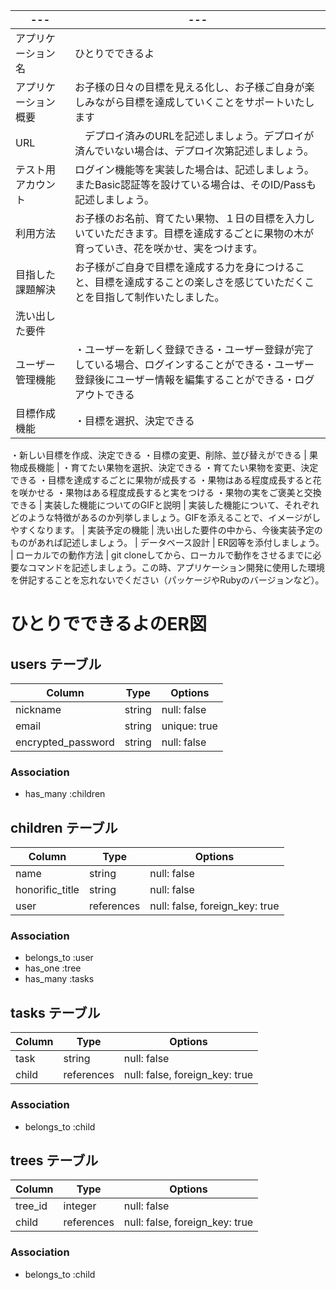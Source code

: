 | --- | --- |
| --- | --- |
| アプリケーション名 | ひとりでできるよ |
| アプリケーション概要 | お子様の日々の目標を見える化し、お子様ご自身が楽しみながら目標を達成していくことをサポートいたします |
| URL　|　デプロイ済みのURLを記述しましょう。デプロイが済んでいない場合は、デプロイ次第記述しましょう。
| テスト用アカウント | ログイン機能等を実装した場合は、記述しましょう。またBasic認証等を設けている場合は、そのID/Passも記述しましょう。
| 利用方法 | お子様のお名前、育てたい果物、１日の目標を入力しいていただきます。目標を達成するごとに果物の木が育っていき、花を咲かせ、実をつけます。
| 目指した課題解決 | お子様がご自身で目標を達成する力を身につけること、目標を達成することの楽しさを感じていただくことを目指して制作いたしました。
| 洗い出した要件 | 
| ユーザー管理機能 | ・ユーザーを新しく登録できる・ユーザー登録が完了している場合、ログインすることができる・ユーザー登録後にユーザー情報を編集することができる・ログアウトできる
| 目標作成機能 | ・目標を選択、決定できる
・新しい目標を作成、決定できる
・目標の変更、削除、並び替えができる
| 果物成長機能 | ・育てたい果物を選択、決定できる
・育てたい果物を変更、決定できる
・目標を達成するごとに果物が成長する
・果物はある程度成長すると花を咲かせる
・果物はある程度成長すると実をつける
・果物の実をご褒美と交換できる
| 実装した機能についてのGIFと説明 | 実装した機能について、それぞれどのような特徴があるのか列挙しましょう。GIFを添えることで、イメージがしやすくなります。
| 実装予定の機能      | 洗い出した要件の中から、今後実装予定のものがあれば記述しましょう。
| データベース設計    | ER図等を添付しましょう。
| ローカルでの動作方法 | git cloneしてから、ローカルで動作をさせるまでに必要なコマンドを記述しましょう。この時、アプリケーション開発に使用した環境を併記することを忘れないでください（パッケージやRubyのバージョンなど）。

# ひとりでできるよのER図

## users テーブル

| Column             | Type   | Options      |
| ------------------ | ------ | ------------ |
| nickname           | string | null: false  |
| email              | string | unique: true |
| encrypted_password | string | null: false  |

### Association

- has_many :children

## children テーブル

| Column          | Type       | Options                        |
| --------------- | ---------- | ------------------------------ |
| name            | string     | null: false                    |
| honorific_title | string     | null: false                    |
| user            | references | null: false, foreign_key: true |

### Association

- belongs_to :user
- has_one :tree
- has_many :tasks

## tasks テーブル

| Column | Type       | Options                        |
| ------ | -----------| ------------------------------ |
| task   | string     | null: false                    |
| child  | references | null: false, foreign_key: true |

### Association

- belongs_to :child

## trees テーブル

| Column  | Type       | Options                        |
| ------- | ---------- | ------------------------------ |
| tree_id | integer    | null: false                    |
| child   | references | null: false, foreign_key: true |

### Association

- belongs_to :child
